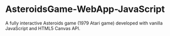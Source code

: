 # AsteroidsGame-WebApp-JavaScript
A fully interactive Asteroids game (1979 Atari game) developed with vanilla JavaScript and HTML5 Canvas API.
